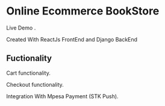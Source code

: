 # Online Ecommerce BookStore

Live Demo []().

Created With ReactJs FrontEnd and Django BackEnd

## Fuctionality

Cart functionality.

Checkout functionality.

Integration With Mpesa Payment (STK Push).
